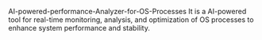 AI-powered-performance-Analyzer-for-OS-Processes
It is a AI-powered tool for real-time monitoring, analysis, and optimization of OS processes to enhance system performance and stability.